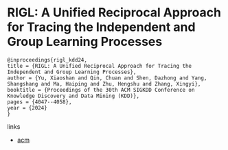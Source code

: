 # RIGL: A Unified Reciprocal Approach for Tracing the Independent and Group Learning Processes

```
@inproceedings{rigl_kdd24,
title = {RIGL: A Unified Reciprocal Approach for Tracing the Independent and Group Learning Processes},
author = {Yu, Xiaoshan and Qin, Chuan and Shen, Dazhong and Yang, Shangshang and Ma, Haiping and Zhu, Hengshu and Zhang, Xingyi},
booktitle = {Proceedings of the 30th ACM SIGKDD Conference on Knowledge Discovery and Data Mining (KDD)},
pages = {4047--4058},
year = {2024}
}
```

links
- [acm](https://dl.acm.org/doi/10.1145/3637528.3671711)
